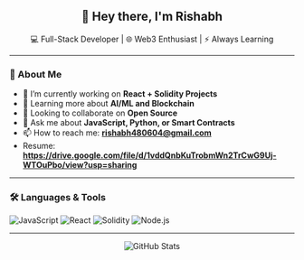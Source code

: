 <h2 align="center">👋 Hey there, I'm Rishabh</h2>

<p align="center">
  💻 Full-Stack Developer | 🌐 Web3 Enthusiast | ⚡ Always Learning
</p>

<hr>

### 🚀 About Me

- 🔭 I’m currently working on **React + Solidity Projects**
- 🌱 Learning more about **AI/ML and Blockchain**
- 👯 Looking to collaborate on **Open Source**
- 💬 Ask me about **JavaScript, Python, or Smart Contracts**
- 📫 How to reach me: **rishabh480604@gmail.com**
- Resume: **https://drive.google.com/file/d/1vddQnbKuTrobmWn2TrCwG9Uj-WTOuPbo/view?usp=sharing**
<!--- 🌍 Portfolio: [yourwebsite.com](https://yourwebsite.com) -->

---

### 🛠️ Languages & Tools

![JavaScript](https://img.shields.io/badge/-JavaScript-F7DF1E?logo=javascript&logoColor=black&style=flat)
![React](https://img.shields.io/badge/-React-61DAFB?logo=react&logoColor=black&style=flat)
![Solidity](https://img.shields.io/badge/-Solidity-363636?logo=solidity&logoColor=white&style=flat)
![Node.js](https://img.shields.io/badge/-Node.js-339933?logo=node.js&logoColor=white&style=flat)

---

<p align="center">
  <img src="https://github-readme-stats.vercel.app/api?username=rishabh480604&show_icons=true&theme=tokyonight" alt="GitHub Stats" />
</p>


<!--
**rishabh480604/rishabh480604** is a ✨ _special_ ✨ repository because its `README.md` (this file) appears on your GitHub profile.

Here are some ideas to get you started:

- 🔭 I’m currently working on ...
- 🌱 I’m currently learning ...
- 👯 I’m looking to collaborate on ...
- 🤔 I’m looking for help with ...
- 💬 Ask me about ...
- 📫 How to reach me: ...
- 😄 Pronouns: ...
- ⚡ Fun fact: ...
-->
